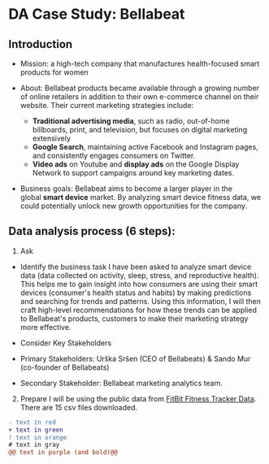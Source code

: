 # DA Case Study: Bellabeat

## Introduction ##
* Mission: a high-tech company that manufactures health-focused smart products for women

* About: Bellabeat products became available through a growing number of online retailers in addition to their own e-commerce channel on their website. Their current marketing strategies include: 
  * **Traditional advertising media**, such as radio, out-of-home billboards, print, and television, but focuses on digital marketing extensively
  * **Google Search**, maintaining active Facebook and Instagram pages, and consistently engages consumers on Twitter.
  * **Video ads** on Youtube and **display ads** on the Google Display Network to support campaigns around key marketing dates.

* Business goals: Bellabeat aims to become a larger player in the global **smart device** market. By analyzing smart device fitness data, we could potentially unlock new growth opportunities for the company.

## Data analysis process (6 steps): ##
1. Ask
* Identify the business task
I have been asked to analyze smart device data (data collected on activity, sleep, stress, and reproductive health). 
This helps me to gain insight into how consumers are using their smart devices (consumer's health status and habits) by making predictions and searching for trends and patterns.
Using this information, I will then craft high-level recommendations for how these trends can be applied to Bellabeat's products, customers to make their marketing strategy more effective.

* Consider Key Stakeholders
 * Primary Stakeholders: Urška Sršen (CEO of Bellabeats) & Sando Mur (co-founder of Bellabeats)
 * Secondary Stakeholder: Bellabeat marketing analytics team.
    

2. Prepare 
I will be using the public data from [FitBit Fitness Tracker Data](https://www.kaggle.com/arashnic/fitbit). There are 15 csv files downloaded.

```diff
- text in red
+ text in green
! text in orange
# text in gray
@@ text in purple (and bold)@@
```
